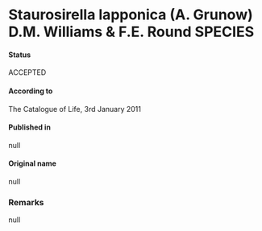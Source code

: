Staurosirella lapponica (A. Grunow) D.M. Williams & F.E. Round SPECIES
=======

#### Status
ACCEPTED

#### According to
The Catalogue of Life, 3rd January 2011

#### Published in
null

#### Original name
null

### Remarks
null